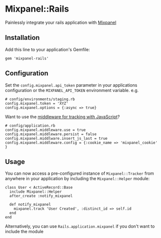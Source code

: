 # Mixpanel::Rails

Painlessly integrate your rails application with [Mixpanel][1]

## Installation

Add this line to your application's Gemfile:

    gem 'mixpanel-rails'

## Configuration

Set the `config.mixpanel.api_token` parameter in your applications configuration or
the `MIXPANEL_API_TOKEN` environment variable. e.g.

    # config/environments/staging.rb
    config.mixpanel.token = 'XYZ'
    config.mixpanel.options = {:async => true}

Want to use the [middleware for tracking with JavaScript][2]?

    # config/application.rb
    config.mixpanel.middleware.use = true
    config.mixpanel.middleware.persist = false
    config.mixpanel.middlware.insert_js_last = true
    config.mixpanel.middleware.config = {:cookie_name => 'mixpanel_cookie' }

## Usage

You can now access a pre-configured instance of `Mixpanel::Tracker` from anywhere in
your application by including the `Mixpanel::Helper` module:

    class User < ActiveRecord::Base
      include Mixpanel::Helper
      after_create :notify_mixpanel

      def notify_mixpanel
        mixpanel.track 'User Created', :distinct_id => self.id
      end
    end

Alternatively, you can use `Rails.application.mixpanel` if you don't want to include the module

[1]: http://mixpanel.com
[2]: https://github.com/zevarito/mixpanel#rack-middleware
